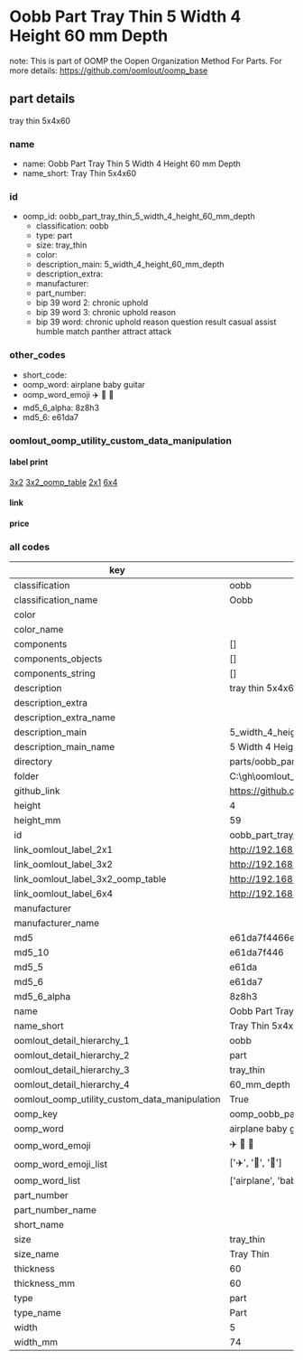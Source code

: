 # Oobb Part Tray Thin 5 Width 4 Height 60 mm Depth  

note: This is part of OOMP the Oopen Organization Method For Parts. For more details: https://github.com/oomlout/oomp_base

##  part details
  



tray thin 5x4x60



### name
* name: Oobb Part Tray Thin 5 Width 4 Height 60 mm Depth
* name_short: Tray Thin 5x4x60 
### id
* oomp_id: oobb_part_tray_thin_5_width_4_height_60_mm_depth
  * classification: oobb
  * type: part
  * size: tray_thin
  * color: 
  * description_main: 5_width_4_height_60_mm_depth
  * description_extra: 
  * manufacturer: 
  * part_number: 
  * bip 39 word 2: chronic uphold
  * bip 39 word 3: chronic uphold reason
  * bip 39 word: chronic uphold reason question result casual assist humble match panther attract attack

### other_codes
* short_code: 
* oomp_word: airplane baby guitar
* oomp_word_emoji :airplane: :baby: :guitar:
* md5_6_alpha: 8z8h3
* md5_6: e61da7






### oomlout_oomp_utility_custom_data_manipulation
#### label print
[3x2](http://192.168.1.245:1112/?label=oomp%208z8h3)
[3x2_oomp_table](http://192.168.1.108:1112/?label=oomp%208z8h3)
[2x1](http://192.168.1.242:1112/?label=oomp%208z8h3)
[6x4](http://192.168.1.55:1112/?label=oomp%208z8h3)    

#### link

                              

#### price







### all codes 
| key | value |  
| --- | --- |  
| classification | oobb |  
| classification_name | Oobb |  
| color |  |  
| color_name |  |  
| components | [] |  
| components_objects | [] |  
| components_string | [] |  
| description | tray thin 5x4x60 |  
| description_extra |  |  
| description_extra_name |  |  
| description_main | 5_width_4_height_60_mm_depth |  
| description_main_name | 5 Width 4 Height 60 mm Depth |  
| directory | parts/oobb_part_tray_thin_5_width_4_height_60_mm_depth |  
| folder | C:\gh\oomlout_oobb_version_4_generated_parts\things\oobb_part_tray_thin_5_width_4_height_60_mm_depth |  
| github_link | https://github.com/oomlout/oomlout_oomp_part_src/tree/main/parts/oobb_part_tray_thin_5_width_4_height_60_mm_depth |  
| height | 4 |  
| height_mm | 59 |  
| id | oobb_part_tray_thin_5_width_4_height_60_mm_depth |  
| link_oomlout_label_2x1 | http://192.168.1.242:1112/?label=oomp%208z8h3 |  
| link_oomlout_label_3x2 | http://192.168.1.245:1112/?label=oomp%208z8h3 |  
| link_oomlout_label_3x2_oomp_table | http://192.168.1.108:1112/?label=oomp%208z8h3 |  
| link_oomlout_label_6x4 | http://192.168.1.55:1112/?label=oomp%208z8h3 |  
| manufacturer |  |  
| manufacturer_name |  |  
| md5 | e61da7f4466ee1b88edbeaf9663bb143 |  
| md5_10 | e61da7f446 |  
| md5_5 | e61da |  
| md5_6 | e61da7 |  
| md5_6_alpha | 8z8h3 |  
| name | Oobb Part Tray Thin 5 Width 4 Height 60 mm Depth |  
| name_short | Tray Thin 5x4x60  |  
| oomlout_detail_hierarchy_1 | oobb |  
| oomlout_detail_hierarchy_2 | part |  
| oomlout_detail_hierarchy_3 | tray_thin |  
| oomlout_detail_hierarchy_4 | 60_mm_depth |  
| oomlout_oomp_utility_custom_data_manipulation | True |  
| oomp_key | oomp_oobb_part_tray_thin_5_width_4_height_60_mm_depth |  
| oomp_word | airplane baby guitar |  
| oomp_word_emoji | :airplane: :baby: :guitar: |  
| oomp_word_emoji_list | [':airplane:', ':baby:', ':guitar:'] |  
| oomp_word_list | ['airplane', 'baby', 'guitar'] |  
| part_number |  |  
| part_number_name |  |  
| short_name |  |  
| size | tray_thin |  
| size_name | Tray Thin |  
| thickness | 60 |  
| thickness_mm | 60 |  
| type | part |  
| type_name | Part |  
| width | 5 |  
| width_mm | 74 |  
